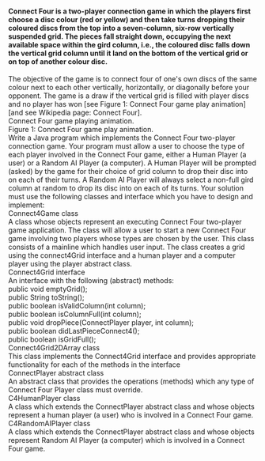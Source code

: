 #### Connect Four is a two-player connection game in which the players first choose a disc colour (red or yellow) and then take turns dropping their coloured discs from the top into a seven-column, six-row vertically suspended grid. The pieces fall straight down, occupying the next available space within the gird column, i.e., the coloured disc falls down the vertical grid column until it  land on the bottom of the vertical grid or on top of another colour disc.</br>
The objective of the game is to connect four of one's own discs of the same colour next to each other vertically, horizontally, or diagonally before your opponent. The game is a draw if the vertical grid is filled with player discs and no player has won [see Figure 1: Connect Four game play animation] [and see Wikipedia page: Connect Four].</br>
Connect Four game playing animation.</br>
Figure 1: Connect Four game play animation.</br>
Write a Java program which implements the Connect Four two-player connection game. Your program must allow a user to choose the type of each player involved in the Connect Four game, either a Human Player (a user) or a Random AI Player (a computer). A Human Player will be prompted (asked) by the game for their choice of grid column to drop their disc into on each of their turns. A Random AI Player will always select a non-full gird column at random to drop its disc into on each of its turns. Your solution must use the following classes and interface which you have to design and implement:</br>
Connect4Game class</br>
A class whose objects represent an executing Connect Four two-player game application. The class will allow a user to start a new Connect Four game involving two players whose types are chosen by the user. This class consists of a mainline which handles user input. The class creates a grid using the connect4Grid interface and a human player and a computer player using the player abstract class.</br>
Connect4Grid interface</br>
An interface with the following (abstract) methods:</br>
public void emptyGrid();</br>
public String toString();</br>
public boolean isValidColumn(int column);</br>
public boolean isColumnFull(int column);</br>
public void dropPiece(ConnectPlayer player, int column);</br>
public boolean didLastPieceConnect4();</br>
public boolean isGridFull();   </br>
Connect4Grid2DArray class </br>
This class implements the Connect4Grid interface and provides appropriate functionality for each of the methods in the interface</br>
ConnectPlayer abstract class</br>
An abstract class that provides the operations (methods) which any type of Connect Four Player class must override.</br>
C4HumanPlayer class</br>
A class which extends the ConnectPlayer abstract class and whose objects represent a human player (a user) who is involved in a Connect Four game.</br>
C4RandomAIPlayer class</br>
A class which extends the ConnectPlayer abstract class and whose objects represent Random AI Player (a computer) which is involved in a Connect Four game.</br>
